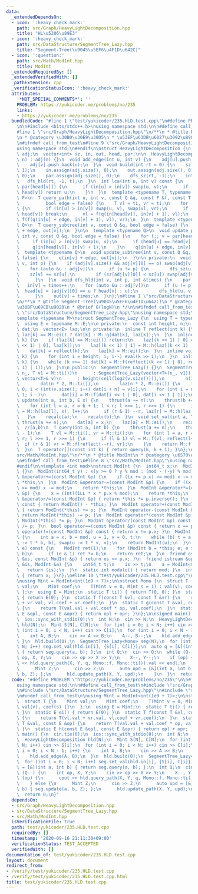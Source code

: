 ```yaml
---
data:
  _extendedDependsOn:
  - icon: ':heavy_check_mark:'
    path: src/Graph/HeavyLightDecomposition.hpp
    title: "HL\u5206\u89E3"
  - icon: ':heavy_check_mark:'
    path: src/DataStructure/SegmentTree_Lazy.hpp
    title: "Segment-Tree(\u9045\u5EF6\u4F1D\u642C)"
  - icon: ':question:'
    path: src/Math/ModInt.hpp
    title: ModInt
  _extendedRequiredBy: []
  _extendedVerifiedWith: []
  _pathExtension: cpp
  _verificationStatusIcon: ':heavy_check_mark:'
  attributes:
    '*NOT_SPECIAL_COMMENTS*': ''
    PROBLEM: https://yukicoder.me/problems/no/235
    links:
    - https://yukicoder.me/problems/no/235
  bundledCode: "#line 1 \"test/yukicoder/235.HLD.test.cpp\"\n#define PROBLEM \"https://yukicoder.me/problems/no/235\"\
    \n\n#include <bits/stdc++.h>\nusing namespace std;\n\n#define call_from_test\n\
    #line 1 \"src/Graph/HeavyLightDecomposition.hpp\"\n/**\n * @title HL\u5206\u89E3\
    \n * @category \u30B0\u30E9\u30D5\n * \u53EF\u63DB\u6027\u3092\u8981\u6C42\n */\n\
    \n#ifndef call_from_test\n#line 9 \"src/Graph/HeavyLightDecomposition.hpp\"\n\
    using namespace std;\n#endif\n\nstruct HeavyLightDecomposition {\n  vector<vector<int>>\
    \ adj;\n  vector<int> sz, in, out, head, par;\n\n  HeavyLightDecomposition(int\
    \ n) : adj(n) {}\n  void add_edge(int u, int v) {\n    adj[u].push_back(v);\n\
    \    adj[v].push_back(u);\n  }\n  void build(int rt = 0) {\n    sz.assign(adj.size(),\
    \ 1);\n    in.assign(adj.size(), 0);\n    out.assign(adj.size(), 0);\n    head.assign(adj.size(),\
    \ 0);\n    par.assign(adj.size(), 0);\n    dfs_sz(rt, -1);\n    int t = 0;\n \
    \   dfs_hld(rt, -1, t);\n  }\n  int lca(int u, int v) const {\n    for (;; v =\
    \ par[head[v]]) {\n      if (in[u] > in[v]) swap(u, v);\n      if (head[u] ==\
    \ head[v]) return u;\n    }\n  }\n  template <typename T, typename Q, typename\
    \ F>\n  T query_path(int u, int v, const Q &q, const F &f, const T ti,\n     \
    \          bool edge = false) {\n    T vl = ti, vr = ti;\n    for (;; v = par[head[v]])\
    \ {\n      if (in[u] > in[v]) swap(u, v), swap(vl, vr);\n      if (head[u] ==\
    \ head[v]) break;\n      vl = f(q(in[head[v]], in[v] + 1), vl);\n    }\n    return\
    \ f(f(q(in[u] + edge, in[v] + 1), vl), vr);\n  }\n  template <typename T, typename\
    \ Q>\n  T query_subtree(int v, const Q &q, bool edge = false) {\n    return q(in[v]\
    \ + edge, out[v]);\n  }\n\n  template <typename Q>\n  void update_path(int u,\
    \ int v, const Q &q, bool edge = false) {\n    for (;; v = par[head[v]]) {\n \
    \     if (in[u] > in[v]) swap(u, v);\n      if (head[u] == head[v]) break;\n \
    \     q(in[head[v]], in[v] + 1);\n    }\n    q(in[u] + edge, in[v] + 1);\n  }\n\
    \  template <typename Q>\n  void update_subtree(int v, const Q &q, bool edge =\
    \ false) {\n    q(in[v] + edge, out[v]);\n  }\n\n private:\n  void dfs_sz(int\
    \ v, int p) {\n    if (adj[v].size() && adj[v][0] == p) swap(adj[v][0], adj[v].back());\n\
    \    for (auto &u : adj[v])\n      if (u != p) {\n        dfs_sz(u, v);\n    \
    \    sz[v] += sz[u];\n        if (sz[adj[v][0]] < sz[u]) swap(adj[v][0], u);\n\
    \      }\n  }\n  void dfs_hld(int v, int p, int &times) {\n    par[v] = p;\n \
    \   in[v] = times++;\n    for (auto &u : adj[v])\n      if (u != p) {\n      \
    \  head[u] = (adj[v][0] == u ? head[v] : u);\n        dfs_hld(u, v, times);\n\
    \      }\n    out[v] = times;\n  }\n};\n#line 1 \"src/DataStructure/SegmentTree_Lazy.hpp\"\
    \n/**\n * @title Segment-Tree(\u9045\u5EF6\u4F1D\u642C)\n * @category \u30C7\u30FC\
    \u30BF\u69CB\u9020\n * @brief O(logN)\n */\n\n#ifndef call_from_test\n#line 9\
    \ \"src/DataStructure/SegmentTree_Lazy.hpp\"\nusing namespace std;\n#endif\n\n\
    template <typename M>\nstruct SegmentTree_Lazy {\n  using T = typename M::T;\n\
    \  using E = typename M::E;\n\n private:\n  const int height, n;\n  vector<T>\
    \ dat;\n  vector<E> laz;\n\n private:\n  inline T reflect(int k) {\n    return\
    \ laz[k] == M::ei() ? dat[k] : M::g(dat[k], laz[k]);\n  }\n  inline void eval(int\
    \ k) {\n    if (laz[k] == M::ei()) return;\n    laz[(k << 1) | 0] = M::h(laz[(k\
    \ << 1) | 0], laz[k]);\n    laz[(k << 1) | 1] = M::h(laz[(k << 1) | 1], laz[k]);\n\
    \    dat[k] = reflect(k);\n    laz[k] = M::ei();\n  }\n  inline void thrust(int\
    \ k) {\n    for (int i = height; i; i--) eval(k >> i);\n  }\n  inline void recalc(int\
    \ k) {\n    while (k >>= 1) dat[k] = M::f(reflect((k << 1) | 0), reflect((k <<\
    \ 1) | 1));\n  }\n\n public:\n  SegmentTree_Lazy() {}\n  SegmentTree_Lazy(int\
    \ n_, T v1 = M::ti())\n      : SegmentTree_Lazy(vector<T>(n_, v1)) {}\n  SegmentTree_Lazy(const\
    \ vector<T>& v)\n      : height(ceil(log2(v.size()))),\n        n(1 << height),\n\
    \        dat(n * 2, M::ti()),\n        laz(n * 2, M::ei()) {\n    for (int i =\
    \ 0; i < (int)v.size(); i++) dat[i + n] = v[i];\n    for (int i = n - 1; i >=\
    \ 1; i--)\n      dat[i] = M::f(dat[i << 1 | 0], dat[i << 1 | 1]);\n  }\n  void\
    \ update(int a, int b, E x) {\n    thrust(a += n);\n    thrust(b += n - 1);\n\
    \    for (int l = a, r = b + 1; l < r; l >>= 1, r >>= 1) {\n      if (l & 1) laz[l]\
    \ = M::h(laz[l], x), l++;\n      if (r & 1) --r, laz[r] = M::h(laz[r], x);\n \
    \   }\n    recalc(a);\n    recalc(b);\n  }\n  void set_val(int a, T x) {\n   \
    \ thrust(a += n);\n    dat[a] = x;\n    laz[a] = M::ei();\n    recalc(a);\n  }\n\
    \  //[a,b)\n  T query(int a, int b) {\n    thrust(a += n);\n    thrust(b += n\
    \ - 1);\n    T vl = M::ti(), vr = M::ti();\n    for (int l = a, r = b + 1; l <\
    \ r; l >>= 1, r >>= 1) {\n      if (l & 1) vl = M::f(vl, reflect(l++));\n    \
    \  if (r & 1) vr = M::f(reflect(--r), vr);\n    }\n    return M::f(vl, vr);\n\
    \  }\n  T operator[](const int k) { return query(k, k + 1); }\n};\n#line 1 \"\
    src/Math/ModInt.hpp\"\n/**\n * @title ModInt\n * @category \u6570\u5B66\n */\n\
    \n#ifndef call_from_test\n#line 8 \"src/Math/ModInt.hpp\"\nusing namespace std;\n\
    #endif\n\ntemplate <int mod>\nstruct ModInt {\n  int64_t x;\n  ModInt() : x(0)\
    \ {}\n  ModInt(int64_t y) : x(y >= 0 ? y % mod : (mod - (-y) % mod)) {}\n  ModInt\
    \ &operator+=(const ModInt &p) {\n    if ((x += p.x) >= mod) x -= mod;\n    return\
    \ *this;\n  }\n  ModInt &operator-=(const ModInt &p) {\n    if ((x += mod - p.x)\
    \ >= mod) x -= mod;\n    return *this;\n  }\n  ModInt &operator*=(const ModInt\
    \ &p) {\n    x = (int)(1LL * x * p.x % mod);\n    return *this;\n  }\n  ModInt\
    \ &operator/=(const ModInt &p) { return *this *= p.inverse(); }\n  ModInt operator-()\
    \ const { return ModInt() - *this; }\n  ModInt operator+(const ModInt &p) const\
    \ { return ModInt(*this) += p; }\n  ModInt operator-(const ModInt &p) const {\
    \ return ModInt(*this) -= p; }\n  ModInt operator*(const ModInt &p) const { return\
    \ ModInt(*this) *= p; }\n  ModInt operator/(const ModInt &p) const { return ModInt(*this)\
    \ /= p; }\n  bool operator==(const ModInt &p) const { return x == p.x; }\n  bool\
    \ operator!=(const ModInt &p) const { return x != p.x; }\n  ModInt inverse() const\
    \ {\n    int a = x, b = mod, u = 1, v = 0, t;\n    while (b) t = a / b, swap(a\
    \ -= t * b, b), swap(u -= t * v, v);\n    return ModInt(u);\n  }\n  ModInt pow(int64_t\
    \ e) const {\n    ModInt ret(1);\n    for (ModInt b = *this; e; e >>= 1, b *=\
    \ b)\n      if (e & 1) ret *= b;\n    return ret;\n  }\n  friend ostream &operator<<(ostream\
    \ &os, const ModInt &p) { return os << p.x; }\n  friend istream &operator>>(istream\
    \ &is, ModInt &a) {\n    int64_t t;\n    is >> t;\n    a = ModInt<mod>(t);\n \
    \   return (is);\n  }\n  static int modulo() { return mod; }\n  int get() const\
    \ { return x; }\n};\n#line 10 \"test/yukicoder/235.HLD.test.cpp\"\n#undef call_from_test\n\
    \nusing Mint = ModInt<int(1e9 + 7)>;\n\nstruct Mono {\n  struct T {\n    Mint\
    \ val;\n    Mint coef;\n    T(Mint v = 0, Mint s = 1) : val(v), coef(s) {}\n \
    \ };\n  using E = Mint;\n  static T ti() { return T(0, 0); }\n  static E ei()\
    \ { return E(0); }\n  static T f(const T &vl, const T &vr) {\n    return T(vl.val\
    \ + vr.val, vl.coef + vr.coef);\n  }\n  static T g(const T &val, const E &op)\
    \ {\n    return T(val.val + val.coef * op, val.coef);\n  }\n  static E h(const\
    \ E &opl, const E &opr) { return opl + opr; }\n};\n\nsigned main() {\n  cin.tie(0);\n\
    \  ios::sync_with_stdio(0);\n  int N;\n  cin >> N;\n  HeavyLightDecomposition\
    \ hld(N);\n  Mint S[N], C[N];\n  for (int i = 0; i < N; i++) cin >> S[i];\n  for\
    \ (int i = 0; i < N; i++) cin >> C[i];\n  for (int i = 0; i < N - 1; i++) {\n\
    \    int A, B;\n    cin >> A >> B;\n    A--, B--;\n    hld.add_edge(A, B);\n \
    \ }\n  hld.build(0);\n  SegmentTree_Lazy<Mono> seg(N);\n  for (int i = 0; i <\
    \ N; i++) seg.set_val(hld.in[i], {S[i], C[i]});\n  auto q = [&](int a, int b)\
    \ { return seg.query(a, b); };\n  int Q;\n  cin >> Q;\n  while (Q--) {\n    int\
    \ op, X, Y;\n    cin >> op >> X >> Y;\n    X--, Y--;\n    if (op) {\n      cout\
    \ << hld.query_path(X, Y, q, Mono::f, Mono::ti()).val << endl;\n    } else {\n\
    \      Mint Z;\n      cin >> Z;\n      auto upd = [&](int a, int b) { seg.update(a,\
    \ b, Z); };\n      hld.update_path(X, Y, upd);\n    }\n  }\n  return 0;\n}\n"
  code: "#define PROBLEM \"https://yukicoder.me/problems/no/235\"\n\n#include <bits/stdc++.h>\n\
    using namespace std;\n\n#define call_from_test\n#include \"src/Graph/HeavyLightDecomposition.hpp\"\
    \n#include \"src/DataStructure/SegmentTree_Lazy.hpp\"\n#include \"src/Math/ModInt.hpp\"\
    \n#undef call_from_test\n\nusing Mint = ModInt<int(1e9 + 7)>;\n\nstruct Mono {\n\
    \  struct T {\n    Mint val;\n    Mint coef;\n    T(Mint v = 0, Mint s = 1) :\
    \ val(v), coef(s) {}\n  };\n  using E = Mint;\n  static T ti() { return T(0, 0);\
    \ }\n  static E ei() { return E(0); }\n  static T f(const T &vl, const T &vr)\
    \ {\n    return T(vl.val + vr.val, vl.coef + vr.coef);\n  }\n  static T g(const\
    \ T &val, const E &op) {\n    return T(val.val + val.coef * op, val.coef);\n \
    \ }\n  static E h(const E &opl, const E &opr) { return opl + opr; }\n};\n\nsigned\
    \ main() {\n  cin.tie(0);\n  ios::sync_with_stdio(0);\n  int N;\n  cin >> N;\n\
    \  HeavyLightDecomposition hld(N);\n  Mint S[N], C[N];\n  for (int i = 0; i <\
    \ N; i++) cin >> S[i];\n  for (int i = 0; i < N; i++) cin >> C[i];\n  for (int\
    \ i = 0; i < N - 1; i++) {\n    int A, B;\n    cin >> A >> B;\n    A--, B--;\n\
    \    hld.add_edge(A, B);\n  }\n  hld.build(0);\n  SegmentTree_Lazy<Mono> seg(N);\n\
    \  for (int i = 0; i < N; i++) seg.set_val(hld.in[i], {S[i], C[i]});\n  auto q\
    \ = [&](int a, int b) { return seg.query(a, b); };\n  int Q;\n  cin >> Q;\n  while\
    \ (Q--) {\n    int op, X, Y;\n    cin >> op >> X >> Y;\n    X--, Y--;\n    if\
    \ (op) {\n      cout << hld.query_path(X, Y, q, Mono::f, Mono::ti()).val << endl;\n\
    \    } else {\n      Mint Z;\n      cin >> Z;\n      auto upd = [&](int a, int\
    \ b) { seg.update(a, b, Z); };\n      hld.update_path(X, Y, upd);\n    }\n  }\n\
    \  return 0;\n}"
  dependsOn:
  - src/Graph/HeavyLightDecomposition.hpp
  - src/DataStructure/SegmentTree_Lazy.hpp
  - src/Math/ModInt.hpp
  isVerificationFile: true
  path: test/yukicoder/235.HLD.test.cpp
  requiredBy: []
  timestamp: '2020-09-16 21:11:30+09:00'
  verificationStatus: TEST_ACCEPTED
  verifiedWith: []
documentation_of: test/yukicoder/235.HLD.test.cpp
layout: document
redirect_from:
- /verify/test/yukicoder/235.HLD.test.cpp
- /verify/test/yukicoder/235.HLD.test.cpp.html
title: test/yukicoder/235.HLD.test.cpp
---
```

